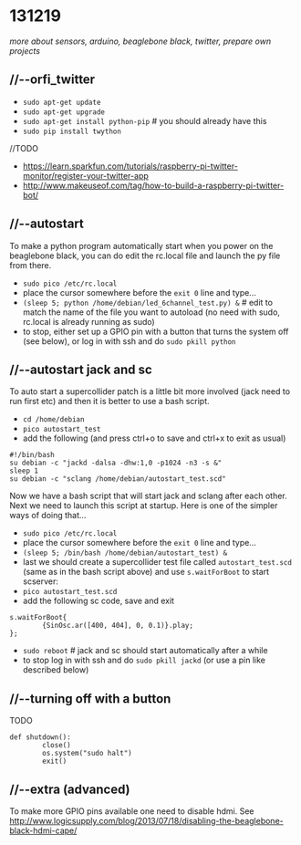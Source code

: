 131219
======

_more about sensors, arduino, beaglebone black, twitter, prepare own projects_

//--orfi_twitter
----------------

* `sudo apt-get update`
* `sudo apt-get upgrade`
* `sudo apt-get install python-pip` # you should already have this
* `sudo pip install twython`

//TODO

* <https://learn.sparkfun.com/tutorials/raspberry-pi-twitter-monitor/register-your-twitter-app>
* <http://www.makeuseof.com/tag/how-to-build-a-raspberry-pi-twitter-bot/>

//--autostart
-------------
To make a python program automatically start when you power on the beaglebone black, you can do edit the rc.local file and launch the py file from there.

* `sudo pico /etc/rc.local`
* place the cursor somewhere before the `exit 0` line and type...
* `(sleep 5; python /home/debian/led_6channel_test.py) &` # edit to match the name of the file you want to autoload (no need with sudo, rc.local is already running as sudo)
* to stop, either set up a GPIO pin with a button that turns the system off (see below), or log in with ssh and do `sudo pkill python`

//--autostart jack and sc
-------------------------
To auto start a supercollider patch is a little bit more involved (jack need to run first etc) and then it is better to use a bash script.

* `cd /home/debian`
* `pico autostart_test`
* add the following (and press ctrl+o to save and ctrl+x to exit as usual)

```
#!/bin/bash
su debian -c "jackd -dalsa -dhw:1,0 -p1024 -n3 -s &"
sleep 1
su debian -c "sclang /home/debian/autostart_test.scd"
```

Now we have a bash script that will start jack and sclang after each other. Next we need to launch this script at startup. Here is one of the simpler ways of doing that...

* `sudo pico /etc/rc.local`
* place the cursor somewhere before the `exit 0` line and type...
* `(sleep 5; /bin/bash /home/debian/autostart_test) &`
* last we should create a supercollider test file called `autostart_test.scd` (same as in the bash script above) and use `s.waitForBoot` to start scserver:
* `pico autostart_test.scd`
* add the following sc code, save and exit

```
s.waitForBoot{
        {SinOsc.ar([400, 404], 0, 0.1)}.play;
};
```

* `sudo reboot` # jack and sc should start automatically after a while
* to stop log in with ssh and do `sudo pkill jackd` (or use a pin like described below)

//--turning off with a button
-----------------------------
TODO

```
def shutdown():
        close()
        os.system("sudo halt")
        exit()
```

//--extra (advanced)
--------------------
To make more GPIO pins available one need to disable hdmi. See <http://www.logicsupply.com/blog/2013/07/18/disabling-the-beaglebone-black-hdmi-cape/>
